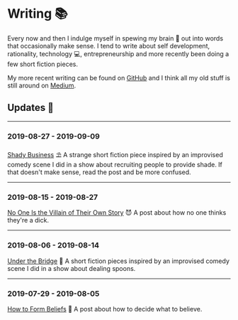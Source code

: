 # Writing 📚

Every now and then I indulge myself in spewing my brain 🧠 out into words that occasionally make sense. I tend to write about self development, rationality, technology 💻, entrepreneurship and more recently been doing a few short fiction pieces.

My more recent writing can be found on [GitHub](https://github.com/cajacko/writing) and I think all my old stuff is still around on [Medium](https://medium.com/@CharlieAJackson).

## Updates 🔼

---

### 2019-08-27 - 2019-09-09

[Shady Business](https://github.com/cajacko/writing/blob/master/writing/shady-business.md) ⛱ A strange short fiction piece inspired by an improvised comedy scene I did in a show about recruiting people to provide shade. If that doesn't make sense, read the post and be more confused.

---

### 2019-08-15 - 2019-08-27

[No One Is the Villain of Their Own Story](https://github.com/cajacko/writing/blob/master/writing/no-villains.md) 😈 A post about how no one thinks they're a dick.

---

### 2019-08-06 - 2019-08-14

[Under the Bridge](https://github.com/cajacko/writing/blob/master/writing/under-the-bridge.md) 🌉 A short fiction pieces inspired by an improvised comedy scene I did in a show about dealing spoons.

---

### 2019-07-29 - 2019-08-05

[How to Form Beliefs](https://github.com/cajacko/writing/blob/master/writing/forming-beliefs.md) 🤔 A post about how to decide what to believe.
